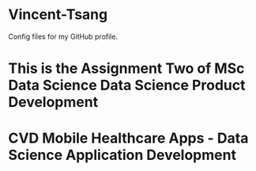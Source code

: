 # Vincent-Tsang
Config files for my GitHub profile.
# This is the Assignment Two of MSc Data Science Data Science Product Development
# CVD Mobile Healthcare Apps - Data Science Application Development 

